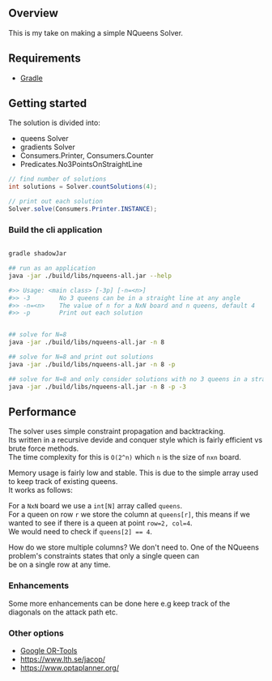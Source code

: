 
## Overview

This is my take on making a simple NQueens Solver.

## Requirements

  * [Gradle](https://gradle.org)

## Getting started

The solution is divided into:  
  * queens Solver
  * gradients Solver
  * Consumers.Printer, Consumers.Counter
  * Predicates.No3PointsOnStraightLine

```java
// find number of solutions
int solutions = Solver.countSolutions(4);

// print out each solution
Solver.solve(Consumers.Printer.INSTANCE);
```

### Build the cli application
```bash

gradle shadowJar

## run as an application
java -jar ./build/libs/nqueens-all.jar --help

#>> Usage: <main class> [-3p] [-n=<n>]
#>> -3        No 3 queens can be in a straight line at any angle
#>> -n=<n>    The value of n for a NxN board and n queens, default 4
#>> -p        Print out each solution


## solve for N=8
java -jar ./build/libs/nqueens-all.jar -n 8

## solve for N=8 and print out solutions
java -jar ./build/libs/nqueens-all.jar -n 8 -p

## solve for N=8 and only consider solutions with no 3 queens in a straight line
java -jar ./build/libs/nqueens-all.jar -n 8 -p -3

```

## Performance

The solver uses simple constraint propagation and backtracking.  
Its written in a recursive devide and conquer style which is fairly efficient vs brute force methods.    
The time complexity for this is `O(2^n)` which `n` is the size of `nxn` board.  

Memory usage is fairly low and stable. This is due to the simple array used to keep track of existing queens.  
It works as follows:  

For a `NxN` board we use a `int[N]` array called `queens`.  
For a queen on row `r` we store the column at `queens[r]`, this means if we wanted to see if there is a queen at point `row=2, col=4`.  
We would need to check if `queens[2] == 4`.

How do we store multiple columns? We don't need to. One of the NQueens problem's constraints states that only a single queen can  
be on a single row at any time.  

### Enhancements

Some more enhancements can be done here e.g keep track of the diagonals on the attack path etc.

### Other options

  * [Google OR-Tools](https://developers.google.com/optimization/cp/queens)
  * https://www.lth.se/jacop/
  * https://www.optaplanner.org/

